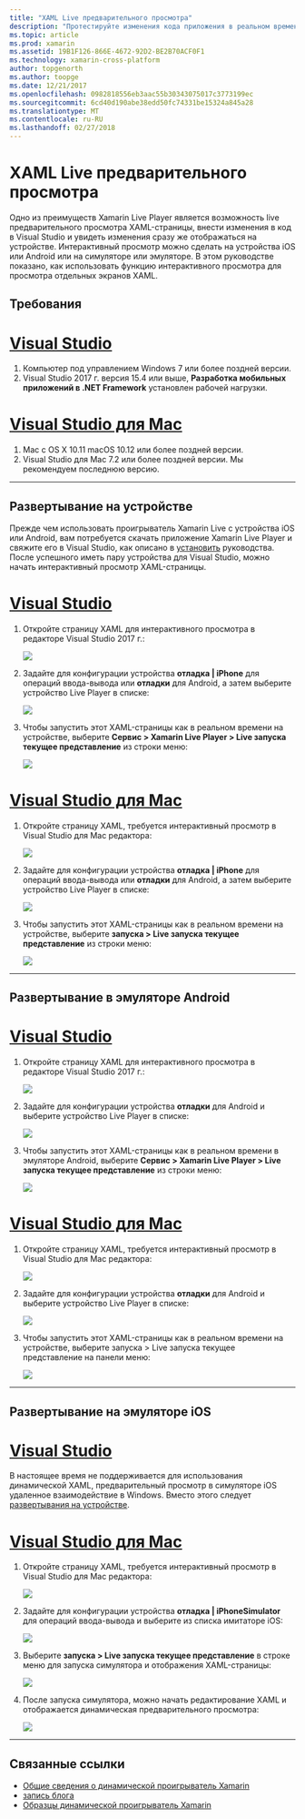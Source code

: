 ```yaml
---
title: "XAML Live предварительного просмотра"
description: "Протестируйте изменения кода приложения в реальном времени на устройства iOS или Android"
ms.topic: article
ms.prod: xamarin
ms.assetid: 19B1F126-866E-4672-92D2-BE2B70ACF0F1
ms.technology: xamarin-cross-platform
author: topgenorth
ms.author: toopge
ms.date: 12/21/2017
ms.openlocfilehash: 0982818556eb3aac55b30343075017c3773199ec
ms.sourcegitcommit: 6cd40d190abe38edd50fc74331be15324a845a28
ms.translationtype: MT
ms.contentlocale: ru-RU
ms.lasthandoff: 02/27/2018
---
```

# <a name="xaml-live-previewing"></a>XAML Live предварительного просмотра

Одно из преимуществ Xamarin Live Player является возможность live предварительного просмотра XAML-страницы, внести изменения в код в Visual Studio и увидеть изменения сразу же отображаться на устройстве. Интерактивный просмотр можно сделать на устройства iOS или Android или на симуляторе или эмуляторе. В этом руководстве показано, как использовать функцию интерактивного просмотра для просмотра отдельных экранов XAML.

## <a name="requirements"></a>Требования

# <a name="visual-studiotabvswin"></a>[Visual Studio](#tab/vswin)

1. Компьютер под управлением Windows 7 или более поздней версии.
2. Visual Studio 2017 г. версия 15.4 или выше, **Разработка мобильных приложений в .NET Framework** установлен рабочей нагрузки.

# <a name="visual-studio-for-mactabvsmac"></a>[Visual Studio для Mac](#tab/vsmac)

1. Mac с OS X 10.11 macOS 10.12 или более поздней версии.
2. Visual Studio для Mac 7.2 или более поздней версии. Мы рекомендуем последнюю версию.

-----



<a name="deploydevice" />

## <a name="deploying-to-device"></a>Развертывание на устройстве

Прежде чем использовать проигрыватель Xamarin Live с устройства iOS или Android, вам потребуется скачать приложение Xamarin Live Player и свяжите его в Visual Studio, как описано в [установить](~/tools/live-player/install.md) руководства. После успешного иметь пару устройства для Visual Studio, можно начать интерактивный просмотр XAML-страницы. 

# <a name="visual-studiotabvswin"></a>[Visual Studio](#tab/vswin)

1. Откройте страницу XAML для интерактивного просмотра в редакторе Visual Studio 2017 г.:

    ![](live-view-images/vs-image1.png)

2. Задайте для конфигурации устройства **отладка | iPhone** для операций ввода-вывода или **отладки** для Android, а затем выберите устройство Live Player в списке:

    ![](live-view-images/vs-image2.png)

3. Чтобы запустить этот XAML-страницы как в реальном времени на устройстве, выберите **Сервис > Xamarin Live Player > Live запуска текущее представление** из строки меню:

    ![](live-view-images/vs-image3.png)

# <a name="visual-studio-for-mactabvsmac"></a>[Visual Studio для Mac](#tab/vsmac)

1. Откройте страницу XAML, требуется интерактивный просмотр в Visual Studio для Mac редактора:

    ![](live-view-images/image1.png)

2. Задайте для конфигурации устройства **отладка | iPhone** для операций ввода-вывода или **отладки** для Android, а затем выберите устройство Live Player в списке:

    ![](live-view-images/image2.png)

3. Чтобы запустить этот XAML-страницы как в реальном времени на устройстве, выберите **запуска > Live запуска текущее представление** из строки меню:

    ![](live-view-images/image3.png)

-----








## <a name="deploying-to-android-emulator"></a>Развертывание в эмуляторе Android

# <a name="visual-studiotabvswin"></a>[Visual Studio](#tab/vswin)

1. Откройте страницу XAML для интерактивного просмотра в редакторе Visual Studio 2017 г.:

    ![](live-view-images/vs-image1.png)

2. Задайте для конфигурации устройства **отладки** для Android и выберите устройство Live Player в списке:

    ![](live-view-images/vs-image4.png)

3. Чтобы запустить этот XAML-страницы как в реальном времени в эмуляторе Android, выберите **Сервис > Xamarin Live Player > Live запуска текущее представление** из строки меню:

    ![](live-view-images/vs-image3.png)

# <a name="visual-studio-for-mactabvsmac"></a>[Visual Studio для Mac](#tab/vsmac)

1. Откройте страницу XAML, требуется интерактивный просмотр в Visual Studio для Mac редактора:

    ![](live-view-images/image7.png)

2. Задайте для конфигурации устройства **отладки** для Android и выберите устройство Live Player в списке:

    ![](live-view-images/image6.png)

3. Чтобы запустить этот XAML-страницы как в реальном времени на устройстве, выберите запуска > Live запуска текущее представление на панели меню:

    ![](live-view-images/image3.png)

-----





## <a name="deploying-to-ios-simulator"></a>Развертывание на эмуляторе iOS

# <a name="visual-studiotabvswin"></a>[Visual Studio](#tab/vswin)

В настоящее время не поддерживается для использования динамической XAML, предварительный просмотр в симуляторе iOS удаленное взаимодействие в Windows. Вместо этого следует [развертывания на устройстве](#deploydevice).

# <a name="visual-studio-for-mactabvsmac"></a>[Visual Studio для Mac](#tab/vsmac)

1. Откройте страницу XAML, требуется интерактивный просмотр в Visual Studio для Mac редактора:

    ![](live-view-images/image1.png)

2. Задайте для конфигурации устройства **отладка | iPhoneSimulator** для операций ввода-вывода и выберите из списка имитаторе iOS:

    ![](live-view-images/image2.png)

3. Выберите **запуска > Live запуска текущее представление** в строке меню для запуска симулятора и отображения XAML-страницы:

    ![](live-view-images/image4.png)

4. После запуска симулятора, можно начать редактирование XAML и отображается динамическая предварительного просмотра:

    ![](live-view-images/image5.png)  

-----








## <a name="related-links"></a>Связанные ссылки

- [Общие сведения о динамической проигрыватель Xamarin](https://xamarin.com/live)
- [запись блога](https://blog.xamarin.com/live-player/)
- [Образцы динамической проигрыватель Xamarin](~/tools/livehttps://developer.xamarin.com/samples.md)
